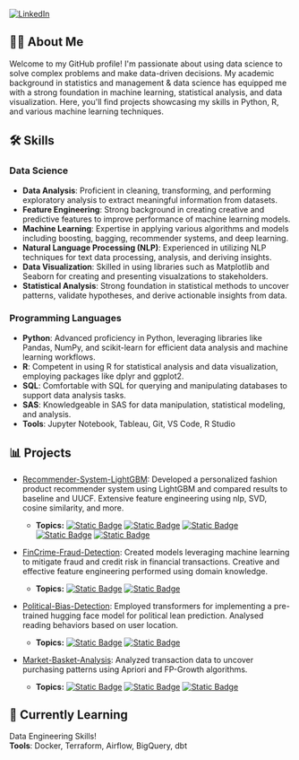 [![LinkedIn](https://img.shields.io/badge/linkedin-%230077B5.svg?style=for-the-badge&logo=linkedin&logoColor=white)](https://www.linkedin.com/in/blake-huebner/)

## 👨‍💻 About Me

Welcome to my GitHub profile! I'm passionate about using data science to solve complex problems and make data-driven decisions. My academic background in statistics and management & data science has equipped me with a strong foundation in machine learning, statistical analysis, and data visualization. Here, you'll find projects showcasing my skills in Python, R, and various machine learning techniques.

## 🛠 Skills

### Data Science
- **Data Analysis**: Proficient in cleaning, transforming, and performing exploratory analysis to extract meaningful information from datasets.  
- **Feature Engineering**: Strong background in creating creative and predictive features to improve performance of machine learning models.   
- **Machine Learning**: Expertise in applying various algorithms and models including boosting, bagging, recommender systems, and deep learning.  
- **Natural Language Processing (NLP)**: Experienced in utilizing NLP techniques for text data processing, analysis, and deriving insights.  
- **Data Visualization**: Skilled in using libraries such as Matplotlib and Seaborn for creating and presenting visualzations to stakeholders.  
- **Statistical Analysis**: Strong foundation in statistical methods to uncover patterns, validate hypotheses, and derive actionable insights from data.


### Programming Languages
- **Python**: Advanced proficiency in Python, leveraging libraries like Pandas, NumPy, and scikit-learn for efficient data analysis and machine learning workflows.  
- **R**: Competent in using R for statistical analysis and data visualization, employing packages like dplyr and ggplot2.  
- **SQL**: Comfortable with SQL for querying and manipulating databases to support data analysis tasks.  
- **SAS**: Knowledgeable in SAS for data manipulation, statistical modeling, and analysis.  
- **Tools**: Jupyter Notebook, Tableau, Git, VS Code, R Studio

## 📊 Projects

- [Recommender-System-LightGBM](https://github.com/bhuebner3/Recommender-System-LightGBM): Developed a personalized fashion product recommender system using LightGBM and compared results to baseline and UUCF. Extensive feature engineering using nlp, SVD, cosine similarity, and more. 
  - **Topics:** [![Static Badge](https://img.shields.io/badge/recommender--system-darkblue)](https://github.com/search?q=user:bhuebner3+topic:recommender-system) [![Static Badge](https://img.shields.io/badge/boosting--algorithms-darkred)](https://github.com/search?q=user:bhuebner3+topic:boosting-algorithms) [![Static Badge](https://img.shields.io/badge/nlp-rebeccapurple)](https://github.com/search?q=user:bhuebner3+topic:nlp) [![Static Badge](https://img.shields.io/badge/collaborative--filtering-darkslategray)](https://github.com/search?q=user:bhuebner3+topic:collaborative-filtering) [![Static Badge](https://img.shields.io/badge/knn-darksalmon)](https://github.com/search?q=user:bhuebner3+topic:knn)

- [FinCrime-Fraud-Detection](https://github.com/bhuebner3/FinCrime-Fraud-Detection): Created models leveraging machine learning to mitigate fraud and credit risk in financial transactions. Creative and effective feature engineering performed using domain knowledge.
  - **Topics:** [![Static Badge](https://img.shields.io/badge/boosting--algorithms-darkred)](https://github.com/search?q=user:bhuebner3+topic:boosting-algorithms) [![Static Badge](https://img.shields.io/badge/banking-darkgreen)](https://github.com/search?q=user:bhuebner3+topic:banking)
 
- [Political-Bias-Detection](https://github.com/bhuebner3/Political-Bias-Detection): Employed transformers for implementing a pre-trained hugging face model for political lean prediction. Analysed reading behaviors based on user location.
  - **Topics:** [![Static Badge](https://img.shields.io/badge/nlp-rebeccapurple)](https://github.com/search?q=user:bhuebner3+topic:nlp) [![Static Badge](https://img.shields.io/badge/huggingface-yellow)](https://github.com/search?q=user:bhuebner3+topic:huggingface) 

- [Market-Basket-Analysis](https://github.com/bhuebner3/Market-Basket-Analysis): Analyzed transaction data to uncover purchasing patterns using Apriori and FP-Growth algorithms.  
  - **Topics:** [![Static Badge](https://img.shields.io/badge/market--basket--analysis-darkorange)](https://github.com/search?q=user:bhuebner3+topic:market-basket-analysis) [![Static Badge](https://img.shields.io/badge/networkx-dimgray)](https://github.com/search?q=user:bhuebner3+topic:networkx) [![Static Badge](https://img.shields.io/badge/apriori-mossgreen)](https://github.com/search?q=user:bhuebner3+topic:apriori)

## 🌱 Currently Learning
Data Engineering Skills!  
**Tools**: Docker, Terraform, Airflow, BigQuery, dbt
